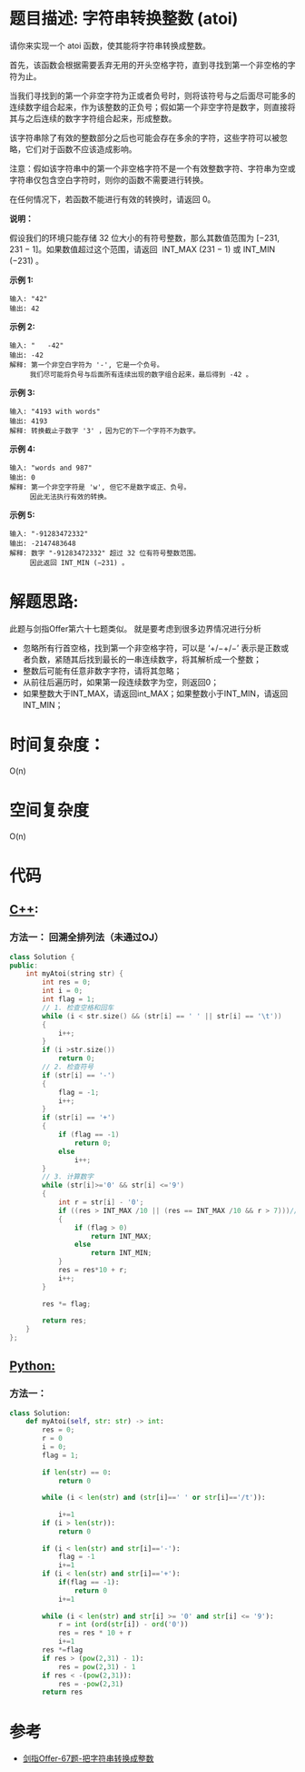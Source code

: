 # 题目描述:  字符串转换整数 (atoi)

请你来实现一个 atoi 函数，使其能将字符串转换成整数。

首先，该函数会根据需要丢弃无用的开头空格字符，直到寻找到第一个非空格的字符为止。

当我们寻找到的第一个非空字符为正或者负号时，则将该符号与之后面尽可能多的连续数字组合起来，作为该整数的正负号；假如第一个非空字符是数字，则直接将其与之后连续的数字字符组合起来，形成整数。

该字符串除了有效的整数部分之后也可能会存在多余的字符，这些字符可以被忽略，它们对于函数不应该造成影响。

注意：假如该字符串中的第一个非空格字符不是一个有效整数字符、字符串为空或字符串仅包含空白字符时，则你的函数不需要进行转换。

在任何情况下，若函数不能进行有效的转换时，请返回 0。

**说明：**

假设我们的环境只能存储 32 位大小的有符号整数，那么其数值范围为 [−231,  231 − 1]。如果数值超过这个范围，请返回  INT_MAX (231 − 1) 或 INT_MIN (−231) 。


**示例 1:**
```
输入: "42"
输出: 42
```

**示例 2:**
```
输入: "   -42"
输出: -42
解释: 第一个非空白字符为 '-', 它是一个负号。
     我们尽可能将负号与后面所有连续出现的数字组合起来，最后得到 -42 。
```
**示例 3:**
```
输入: "4193 with words"
输出: 4193
解释: 转换截止于数字 '3' ，因为它的下一个字符不为数字。
```
**示例 4:**
```
输入: "words and 987"
输出: 0
解释: 第一个非空字符是 'w', 但它不是数字或正、负号。
     因此无法执行有效的转换。
```
**示例 5:**
```
输入: "-91283472332"
输出: -2147483648
解释: 数字 "-91283472332" 超过 32 位有符号整数范围。 
     因此返回 INT_MIN (−231) 。
```
  
# 解题思路:
  此题与剑指Offer第六十七题类似。
  就是要考虑到很多边界情况进行分析 
  - 忽略所有行首空格，找到第一个非空格字符，可以是 ‘+/−+/−’ 表示是正数或者负数，紧随其后找到最长的一串连续数字，将其解析成一个整数；
  - 整数后可能有任意非数字字符，请将其忽略；
  - 从前往后遍历时，如果第一段连续数字为空，则返回0；
  - 如果整数大于INT_MAX，请返回int_MAX；如果整数小于INT_MIN，请返回INT_MIN；
 
# 时间复杂度：
  O(n)
# 空间复杂度
  O(n)
  
# 代码

## [C++](./String-To-Integer-Atoi.cpp):

###  方法一： 回溯全排列法（未通过OJ）
```c++
class Solution {
public:
    int myAtoi(string str) {
        int res = 0;
        int i = 0;
        int flag = 1;
        // 1. 检查空格和回车
        while (i < str.size() && (str[i] == ' ' || str[i] == '\t')) 
        { 
            i++; 
        }
        if (i >str.size()) 
            return 0;
        // 2. 检查符号
        if (str[i] == '-') 
        { 
            flag = -1;
            i++;
        }
        if (str[i] == '+') 
        { 
            if (flag == -1)
                return 0;
            else 
                i++;
        }
        // 3. 计算数字
        while (str[i]>='0' && str[i] <='9')
        {
            int r = str[i] - '0';
            if ((res > INT_MAX /10 || (res == INT_MAX /10 && r > 7)))//比较最后一位 /是去掉最后一位，&是取最后一位
            {
                if (flag > 0)
                    return INT_MAX;
                else
                    return INT_MIN;
            }
            res = res*10 + r;
            i++;
        }
        
        res *= flag;
            
        return res;
    }
};
```
## [Python:](https://github.com/bryceustc/LeetCode_Note/blob/master/python/String-To-Integer-Atoi/String-To-Integer-Atoi.py)
###  方法一：
```python
class Solution:
    def myAtoi(self, str: str) -> int:
        res = 0;
        r = 0
        i = 0;
        flag = 1;
        
        if len(str) == 0:
            return 0
        
        while (i < len(str) and (str[i]==' ' or str[i]=='/t')):
            
            i+=1
        if (i > len(str)):
            return 0
        
        if (i < len(str) and str[i]=='-'):
            flag = -1
            i+=1
        if (i < len(str) and str[i]=='+'):
            if(flag == -1):
                return 0
            i+=1
        
        while (i < len(str) and str[i] >= '0' and str[i] <= '9'):
            r = int (ord(str[i]) - ord('0'))
            res = res * 10 + r
            i+=1
        res *=flag
        if res > (pow(2,31) - 1):
            res = pow(2,31) - 1
        if res < -(pow(2,31)):
            res = -pow(2,31)
        return res
```
# 参考

  -  [剑指Offer-67题-把字符串转换成整数](https://github.com/bryceustc/CodingInterviews/blob/master/StringToInt/README.md)
